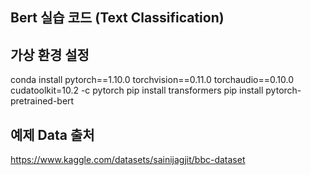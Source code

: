 ## Bert 실습 코드 (Text Classification)

## 가상 환경 설정
conda install pytorch==1.10.0 torchvision==0.11.0 torchaudio==0.10.0 cudatoolkit=10.2 -c pytorch
pip install transformers
pip install pytorch-pretrained-bert

## 예제 Data 출처
https://www.kaggle.com/datasets/sainijagjit/bbc-dataset